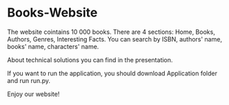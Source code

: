 # Books-Website

The website cointains 10 000 books. There are 4 sections: Home, Books, Authors, Genres, Interesting Facts. You can search by ISBN, authors' name, books' name, characters' name. 

About technical solutions you can find in the presentation.

If you want to run the application, you should download Application folder and run run.py. 

Enjoy our website!

